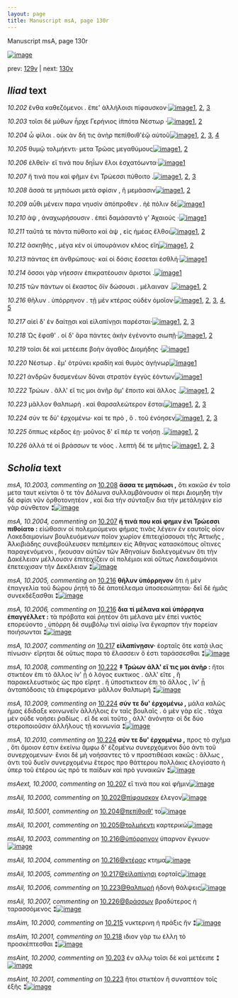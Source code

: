 ```yaml
---
layout: page
title: Manuscript msA, page 130r
---
```


Manuscript msA, page 130r

[![image](http://www.homermultitext.org/iipsrv?OBJ=IIP,1.0&FIF=/project/homer/pyramidal/deepzoom/hmt/vaimg/2017a/VA130RN_0302.tif&WID=100&CVT=JPEG)](http://www.homermultitext.org/ict2/?urn=urn:cite2:hmt:vaimg.2017a:VA130RN_0302)

prev:  [129v](../129v) | next:  [130v](../130v)

## *Iliad* text

*10.202* <a id="10.202"/> ἔνθα καθεζόμενοι . ἔπε' ἀλλήλοισι πίφαυσκον·[![image](http://www.homermultitext.org/iipsrv?OBJ=IIP,1.0&FIF=/project/homer/pyramidal/deepzoom/hmt/vaimg/2017a/VA130RN_0302.tif&RGN=0.1692,0.2006,0.4254,0.0323&WID=1000&CVT=JPEG)](http://www.homermultitext.org/ict2/?urn=urn:cite2:hmt:vaimg.2017a:VA130RN_0302@0.1692,0.2006,0.4254,0.0323)[1](#msAil_10.2000), [2](#msA_10.1), [3](#msA_10.2000)

*10.203* <a id="10.203"/> τοῖσι δὲ μύθων ἦρχε Γερήνιος ἱ̈ππότα Νέστωρ ·[![image](http://www.homermultitext.org/iipsrv?OBJ=IIP,1.0&FIF=/project/homer/pyramidal/deepzoom/hmt/vaimg/2017a/VA130RN_0302.tif&RGN=0.1642,0.2276,0.4254,0.0248&WID=1000&CVT=JPEG)](http://www.homermultitext.org/ict2/?urn=urn:cite2:hmt:vaimg.2017a:VA130RN_0302@0.1642,0.2276,0.4254,0.0248)[1](#msAint_10.2000), [2](#msA_10.1)

*10.204* <a id="10.204"/> ὦ φίλοι . οὐκ ὰν δή τις ἀνὴρ πεπίθοιθ'ἑῷ αὐτοῦ[![image](http://www.homermultitext.org/iipsrv?OBJ=IIP,1.0&FIF=/project/homer/pyramidal/deepzoom/hmt/vaimg/2017a/VA130RN_0302.tif&RGN=0.1612,0.2434,0.4294,0.027&WID=1000&CVT=JPEG)](http://www.homermultitext.org/ict2/?urn=urn:cite2:hmt:vaimg.2017a:VA130RN_0302@0.1612,0.2434,0.4294,0.027)[1](#msA_10.2001), [2](#msA_10.1), [3](#msAil_10.5001), [4](#msA_10.2002)

*10.205* <a id="10.205"/> θυμῷ τολμήεντι· μετα Τρῶας μεγαθύμους[![image](http://www.homermultitext.org/iipsrv?OBJ=IIP,1.0&FIF=/project/homer/pyramidal/deepzoom/hmt/vaimg/2017a/VA130RN_0302.tif&RGN=0.1622,0.2637,0.4084,0.027&WID=1000&CVT=JPEG)](http://www.homermultitext.org/ict2/?urn=urn:cite2:hmt:vaimg.2017a:VA130RN_0302@0.1622,0.2637,0.4084,0.027)[1](#msAil_10.2001), [2](#msA_10.1)

*10.206* <a id="10.206"/> ἐλθεῖν· εἴ τινά που δηΐων ἕλοι ἐσχατόωντα·[![image](http://www.homermultitext.org/iipsrv?OBJ=IIP,1.0&FIF=/project/homer/pyramidal/deepzoom/hmt/vaimg/2017a/VA130RN_0302.tif&RGN=0.1602,0.281,0.4224,0.0308&WID=1000&CVT=JPEG)](http://www.homermultitext.org/ict2/?urn=urn:cite2:hmt:vaimg.2017a:VA130RN_0302@0.1602,0.281,0.4224,0.0308)[1](#msA_10.1)

*10.207* <a id="10.207"/> ἤ τινά που καὶ φῆμιν ἐνι Τρώεσσι πύθοιτο .[![image](http://www.homermultitext.org/iipsrv?OBJ=IIP,1.0&FIF=/project/homer/pyramidal/deepzoom/hmt/vaimg/2017a/VA130RN_0302.tif&RGN=0.1572,0.305,0.4084,0.0218&WID=1000&CVT=JPEG)](http://www.homermultitext.org/ict2/?urn=urn:cite2:hmt:vaimg.2017a:VA130RN_0302@0.1572,0.305,0.4084,0.0218)[1](#msAext_10.2000), [2](#msA_10.2004), [3](#msA_10.1)

*10.208* <a id="10.208"/> ἄσσά τε μητιόωσι μετὰ σφίσιν , ἢ μεμάασιν[![image](http://www.homermultitext.org/iipsrv?OBJ=IIP,1.0&FIF=/project/homer/pyramidal/deepzoom/hmt/vaimg/2017a/VA130RN_0302.tif&RGN=0.1572,0.3231,0.4084,0.024&WID=1000&CVT=JPEG)](http://www.homermultitext.org/ict2/?urn=urn:cite2:hmt:vaimg.2017a:VA130RN_0302@0.1572,0.3231,0.4084,0.024)[1](#msA_10.2003), [2](#msA_10.1)

*10.209* <a id="10.209"/> αὖθι μένειν παρα νηυσὶν ἀπόπροθεν . ἠὲ πόλιν δὲ[![image](http://www.homermultitext.org/iipsrv?OBJ=IIP,1.0&FIF=/project/homer/pyramidal/deepzoom/hmt/vaimg/2017a/VA130RN_0302.tif&RGN=0.1612,0.3411,0.4424,0.024&WID=1000&CVT=JPEG)](http://www.homermultitext.org/ict2/?urn=urn:cite2:hmt:vaimg.2017a:VA130RN_0302@0.1612,0.3411,0.4424,0.024)[1](#msA_10.1)

*10.210* <a id="10.210"/> ὰψ , ἀναχωρήσουσιν . ἐπεὶ δαμάσαντό γ' Ἀχαιούς ·[![image](http://www.homermultitext.org/iipsrv?OBJ=IIP,1.0&FIF=/project/homer/pyramidal/deepzoom/hmt/vaimg/2017a/VA130RN_0302.tif&RGN=0.1602,0.3584,0.4284,0.0293&WID=1000&CVT=JPEG)](http://www.homermultitext.org/ict2/?urn=urn:cite2:hmt:vaimg.2017a:VA130RN_0302@0.1602,0.3584,0.4284,0.0293)[1](#msA_10.1)

*10.211* <a id="10.211"/> ταῦτά τε πὰντα πύθοιτο καὶ ὰψ , εἰς ἡμέας ἔλθοι[![image](http://www.homermultitext.org/iipsrv?OBJ=IIP,1.0&FIF=/project/homer/pyramidal/deepzoom/hmt/vaimg/2017a/VA130RN_0302.tif&RGN=0.1572,0.3832,0.4384,0.024&WID=1000&CVT=JPEG)](http://www.homermultitext.org/ict2/?urn=urn:cite2:hmt:vaimg.2017a:VA130RN_0302@0.1572,0.3832,0.4384,0.024)[1](#msA_10.1), [2](#msAil_10.5002)

*10.212* <a id="10.212"/> ἀσκηθὴς , μέγα κέν οἱ ὑπουράνιον κλέος εἴη[![image](http://www.homermultitext.org/iipsrv?OBJ=IIP,1.0&FIF=/project/homer/pyramidal/deepzoom/hmt/vaimg/2017a/VA130RN_0302.tif&RGN=0.1552,0.4035,0.4244,0.024&WID=1000&CVT=JPEG)](http://www.homermultitext.org/ict2/?urn=urn:cite2:hmt:vaimg.2017a:VA130RN_0302@0.1552,0.4035,0.4244,0.024)[1](#msAil_10.2002), [2](#msA_10.1)

*10.213* <a id="10.213"/> πάντας ἐπ ἀνθρώπους· καί οἱ δόσις ἔσσεται ἐσθλή·[![image](http://www.homermultitext.org/iipsrv?OBJ=IIP,1.0&FIF=/project/homer/pyramidal/deepzoom/hmt/vaimg/2017a/VA130RN_0302.tif&RGN=0.1552,0.4177,0.4444,0.024&WID=1000&CVT=JPEG)](http://www.homermultitext.org/ict2/?urn=urn:cite2:hmt:vaimg.2017a:VA130RN_0302@0.1552,0.4177,0.4444,0.024)[1](#msA_10.1)

*10.214* <a id="10.214"/> ὅσσοι γὰρ νήεσσιν ἐπικρατέουσιν ἄριστοι .[![image](http://www.homermultitext.org/iipsrv?OBJ=IIP,1.0&FIF=/project/homer/pyramidal/deepzoom/hmt/vaimg/2017a/VA130RN_0302.tif&RGN=0.1542,0.4403,0.3674,0.024&WID=1000&CVT=JPEG)](http://www.homermultitext.org/ict2/?urn=urn:cite2:hmt:vaimg.2017a:VA130RN_0302@0.1542,0.4403,0.3674,0.024)[1](#msA_10.1)

*10.215* <a id="10.215"/> τῶν πάντων οἱ ἕκαστος ὄϊν δώσουσι . μέλαιναν .[![image](http://www.homermultitext.org/iipsrv?OBJ=IIP,1.0&FIF=/project/homer/pyramidal/deepzoom/hmt/vaimg/2017a/VA130RN_0302.tif&RGN=0.1532,0.4591,0.4404,0.0255&WID=1000&CVT=JPEG)](http://www.homermultitext.org/ict2/?urn=urn:cite2:hmt:vaimg.2017a:VA130RN_0302@0.1532,0.4591,0.4404,0.0255)[1](#msAim_10.2000), [2](#msA_10.1)

*10.216* <a id="10.216"/> θῆλυν . ὑπόρρηνον . τῇ μὲν κτέρας οὐδὲν ὁμοῖον·[![image](http://www.homermultitext.org/iipsrv?OBJ=IIP,1.0&FIF=/project/homer/pyramidal/deepzoom/hmt/vaimg/2017a/VA130RN_0302.tif&RGN=0.1532,0.4778,0.4484,0.0225&WID=1000&CVT=JPEG)](http://www.homermultitext.org/ict2/?urn=urn:cite2:hmt:vaimg.2017a:VA130RN_0302@0.1532,0.4778,0.4484,0.0225)[1](#msAil_10.2004), [2](#msA_10.2006), [3](#msAil_10.2003), [4](#msA_10.1), [5](#msA_10.2005)

*10.217* <a id="10.217"/> αἰεὶ δ' ἐν δαίτῃσι καὶ εἰλαπίνῃσι παρέσται·[![image](http://www.homermultitext.org/iipsrv?OBJ=IIP,1.0&FIF=/project/homer/pyramidal/deepzoom/hmt/vaimg/2017a/VA130RN_0302.tif&RGN=0.1481,0.4966,0.4164,0.0225&WID=1000&CVT=JPEG)](http://www.homermultitext.org/ict2/?urn=urn:cite2:hmt:vaimg.2017a:VA130RN_0302@0.1481,0.4966,0.4164,0.0225)[1](#msAil_10.2005), [2](#msA_10.2007), [3](#msA_10.1)

*10.218* <a id="10.218"/> Ὡς ἔφαθ' . οἱ δ' ἄρα πάντες ἀκὴν ἐγένοντο σιωπῇ·[![image](http://www.homermultitext.org/iipsrv?OBJ=IIP,1.0&FIF=/project/homer/pyramidal/deepzoom/hmt/vaimg/2017a/VA130RN_0302.tif&RGN=0.1512,0.5154,0.4595,0.0225&WID=1000&CVT=JPEG)](http://www.homermultitext.org/ict2/?urn=urn:cite2:hmt:vaimg.2017a:VA130RN_0302@0.1512,0.5154,0.4595,0.0225)[1](#msAim_10.2001), [2](#msA_10.1)

*10.219* <a id="10.219"/> τοῖσι δὲ καὶ μετέειπε βοὴν ἀγαθὸς Διομήδης ·[![image](http://www.homermultitext.org/iipsrv?OBJ=IIP,1.0&FIF=/project/homer/pyramidal/deepzoom/hmt/vaimg/2017a/VA130RN_0302.tif&RGN=0.1542,0.5364,0.4344,0.0225&WID=1000&CVT=JPEG)](http://www.homermultitext.org/ict2/?urn=urn:cite2:hmt:vaimg.2017a:VA130RN_0302@0.1542,0.5364,0.4344,0.0225)[1](#msA_10.1)

*10.220* <a id="10.220"/> Νέστωρ . ἒμ' ὀτρύνει κραδίη καὶ θυμὸς ἀγήνωρ[![image](http://www.homermultitext.org/iipsrv?OBJ=IIP,1.0&FIF=/project/homer/pyramidal/deepzoom/hmt/vaimg/2017a/VA130RN_0302.tif&RGN=0.1532,0.5545,0.4344,0.0225&WID=1000&CVT=JPEG)](http://www.homermultitext.org/ict2/?urn=urn:cite2:hmt:vaimg.2017a:VA130RN_0302@0.1532,0.5545,0.4344,0.0225)[1](#msA_10.1)

*10.221* <a id="10.221"/> ἀνδρῶν δυσμενέων δῦναι στρατὸν ἐγγὺς ἐόντων[![image](http://www.homermultitext.org/iipsrv?OBJ=IIP,1.0&FIF=/project/homer/pyramidal/deepzoom/hmt/vaimg/2017a/VA130RN_0302.tif&RGN=0.1542,0.5725,0.4575,0.0263&WID=1000&CVT=JPEG)](http://www.homermultitext.org/ict2/?urn=urn:cite2:hmt:vaimg.2017a:VA130RN_0302@0.1542,0.5725,0.4575,0.0263)[1](#msA_10.1)

*10.222* <a id="10.222"/> Τρώων . ἂλλ' εἴ τις μοι ἀνῆρ ἅμ' ἕποιτο καὶ ἄλλος .[![image](http://www.homermultitext.org/iipsrv?OBJ=IIP,1.0&FIF=/project/homer/pyramidal/deepzoom/hmt/vaimg/2017a/VA130RN_0302.tif&RGN=0.1522,0.5913,0.4575,0.0263&WID=1000&CVT=JPEG)](http://www.homermultitext.org/ict2/?urn=urn:cite2:hmt:vaimg.2017a:VA130RN_0302@0.1522,0.5913,0.4575,0.0263)[1](#msA_10.1), [2](#msA_10.2008)

*10.223* <a id="10.223"/> μᾶλλον θαλπωρὴ . καὶ θαρσαλεώτερον ἔσται[![image](http://www.homermultitext.org/iipsrv?OBJ=IIP,1.0&FIF=/project/homer/pyramidal/deepzoom/hmt/vaimg/2017a/VA130RN_0302.tif&RGN=0.1532,0.6116,0.4134,0.027&WID=1000&CVT=JPEG)](http://www.homermultitext.org/ict2/?urn=urn:cite2:hmt:vaimg.2017a:VA130RN_0302@0.1532,0.6116,0.4134,0.027)[1](#msAil_10.2006), [2](#msA_10.1), [3](#msAint_10.2001)

*10.224* <a id="10.224"/> σύν τε δύ' ἐρχομένω· καί τε πρὸ , ὃ . τοῦ ἐνόησεν[![image](http://www.homermultitext.org/iipsrv?OBJ=IIP,1.0&FIF=/project/homer/pyramidal/deepzoom/hmt/vaimg/2017a/VA130RN_0302.tif&RGN=0.1552,0.6304,0.4184,0.027&WID=1000&CVT=JPEG)](http://www.homermultitext.org/ict2/?urn=urn:cite2:hmt:vaimg.2017a:VA130RN_0302@0.1552,0.6304,0.4184,0.027)[1](#msA_10.2010), [2](#msA_10.1), [3](#msA_10.2009)

*10.225* <a id="10.225"/> ὅππως κέρδος έῃ· μοῦνος δ' εἴ πέρ τε νοήσῃ .[![image](http://www.homermultitext.org/iipsrv?OBJ=IIP,1.0&FIF=/project/homer/pyramidal/deepzoom/hmt/vaimg/2017a/VA130RN_0302.tif&RGN=0.1552,0.6521,0.4234,0.0233&WID=1000&CVT=JPEG)](http://www.homermultitext.org/ict2/?urn=urn:cite2:hmt:vaimg.2017a:VA130RN_0302@0.1552,0.6521,0.4234,0.0233)[1](#msA_10.2012), [2](#msA_10.1)

*10.226* <a id="10.226"/> ἀλλά τέ οἱ βράσσων τε νόος . λεπτὴ δέ τε μῆτις·[![image](http://www.homermultitext.org/iipsrv?OBJ=IIP,1.0&FIF=/project/homer/pyramidal/deepzoom/hmt/vaimg/2017a/VA130RN_0302.tif&RGN=0.1552,0.6679,0.4124,0.0255&WID=1000&CVT=JPEG)](http://www.homermultitext.org/ict2/?urn=urn:cite2:hmt:vaimg.2017a:VA130RN_0302@0.1552,0.6679,0.4124,0.0255)[1](#msA_10.2013), [2](#msAil_10.2007), [3](#msA_10.1)

## *Scholia* text

*msA, 10.2003, commenting on* [10.208](#10.208)  <a id="msA_10.2003"/> **ἄσσα τε μητιόωσι ,** ὄτι κακῶσ ἐν τοῖσ μετα ταυτ κείνται ὅ τε τὸν Δόλωνα συλλαμβάνουσιν οἱ περι Διομηδη τὴν δὲ σφίσι νῦν ὀρθοτονητέον , καὶ δια τὴν σύνταξιν δια τὴν μετάληψιν εἰσ γὰρ σύνθετον ⁑[![image](http://www.homermultitext.org/iipsrv?OBJ=IIP,1.0&FIF=/project/homer/pyramidal/deepzoom/hmt/vaimg/2017a/VA130RN_0302.tif&RGN=0.161,0.1638,0.668,0.0346&WID=1000&CVT=JPEG)](http://www.homermultitext.org/ict2/?urn=urn:cite2:hmt:vaimg.2017a:VA130RN_0302@0.161,0.1638,0.668,0.0346)

*msA, 10.2004, commenting on* [10.207](#10.207)  <a id="msA_10.2004"/> **ἥ τινά που καὶ φημιν ἐνι Τρώεσσι πιθοίατο :** εἰώθασιν οἱ πολεμούμενοι φήμας τινὰς λέγειν ἐν εαυτοῖς οἶον Λακεδαιμονίων βουλευόμενων ποῖον χωρίον ἐπιτειχίσσουσι τῆς Ἀττικῆς , Ἀλκιβιάδης συνεβούλευσεν πεπέμπειν εἰς Ἀθηνας κατασκόπους οἵτινες παραγενόμενοι , ἤκουσαν αὐτῶν τῶν Ἀθηναίων διαλεγομένων ὅτι τὴν Δακέλειαν μέλλουσιν ἐπιτειχίζειν οἱ πολέμιοι καὶ οὕτως Λακεδαιμόνιοι ἐπετειχισαν τὴν Δεκέλειαν ⁑[![image](http://www.homermultitext.org/iipsrv?OBJ=IIP,1.0&FIF=/project/homer/pyramidal/deepzoom/hmt/vaimg/2017a/VA130RN_0302.tif&RGN=0.417,0.1803,0.403,0.1089&WID=1000&CVT=JPEG)](http://www.homermultitext.org/ict2/?urn=urn:cite2:hmt:vaimg.2017a:VA130RN_0302@0.417,0.1803,0.403,0.1089)

*msA, 10.2005, commenting on* [10.216](#10.216)  <a id="msA_10.2005"/> **θῆλυν ὑπόρρηνον** ὅτι ἡ μὲν ἐπαγγελία τοῦ δώρου ῥητή τὸ δὲ ἀποτέλεσμα ὑποσεσιώπηται· δεῖ δὲ ἡμᾶς συνεκδέξασθαι ⁑[![image](http://www.homermultitext.org/iipsrv?OBJ=IIP,1.0&FIF=/project/homer/pyramidal/deepzoom/hmt/vaimg/2017a/VA130RN_0302.tif&RGN=0.579,0.2847,0.229,0.0391&WID=1000&CVT=JPEG)](http://www.homermultitext.org/ict2/?urn=urn:cite2:hmt:vaimg.2017a:VA130RN_0302@0.579,0.2847,0.229,0.0391)

*msA, 10.2006, commenting on* [10.216](#10.216)  <a id="msA_10.2006"/> **δια τί μέλανα καὶ ὑπόρρηνα ἐπαγγέλλετ :** τὰ πρόβατα καὶ ῥητέον ὅτι μέλανα μὲν ἐπεὶ νυκτὸς επορεύοντο , ὑπόρρη δὲ συμβόλῳ τινὶ αἰσίῳ ἵνα ἔγκαρπον τὴν πορείαν ποιήσωνται ⁑[![image](http://www.homermultitext.org/iipsrv?OBJ=IIP,1.0&FIF=/project/homer/pyramidal/deepzoom/hmt/vaimg/2017a/VA130RN_0302.tif&RGN=0.591,0.3223,0.22,0.0571&WID=1000&CVT=JPEG)](http://www.homermultitext.org/ict2/?urn=urn:cite2:hmt:vaimg.2017a:VA130RN_0302@0.591,0.3223,0.22,0.0571)

*msA, 10.2007, commenting on* [10.217](#10.217)  <a id="msA_10.2007"/> **εἰλαπίνῃσιν·** ἑορταῖς ὅτε κατὰ ιλας πίνωσιν· εἴρηται δὲ οὕτως παρα τὸ ἔλασσειν ὅ ἐστι ταράσσεσθαι ⁑[![image](http://www.homermultitext.org/iipsrv?OBJ=IIP,1.0&FIF=/project/homer/pyramidal/deepzoom/hmt/vaimg/2017a/VA130RN_0302.tif&RGN=0.597,0.3802,0.218,0.0368&WID=1000&CVT=JPEG)](http://www.homermultitext.org/ict2/?urn=urn:cite2:hmt:vaimg.2017a:VA130RN_0302@0.597,0.3802,0.218,0.0368)

*msA, 10.2008, commenting on* [10.222](#10.222)  <a id="msA_10.2008"/> **‡ Τρώων ἀλλ' εἴ τις μοι ἀνὴρ :** ἤτοι στικτέον ἐπι τὸ ἄλλος ίν' ᾖ ὁ λόγος ευκτικος . ἀλλ' εἴτε , ἣ παρακελευστικὸς ὡς προ εἴρητ . ἢ ὑποστικτεον ἐπι τὸ ἄλλος , ἵν' ᾗ ἀνταπόδοσις τὰ ἐπιφερόμενα· μᾶλλον θαλπωρὴ ⁑[![image](http://www.homermultitext.org/iipsrv?OBJ=IIP,1.0&FIF=/project/homer/pyramidal/deepzoom/hmt/vaimg/2017a/VA130RN_0302.tif&RGN=0.128,0.7122,0.669,0.0293&WID=1000&CVT=JPEG)](http://www.homermultitext.org/ict2/?urn=urn:cite2:hmt:vaimg.2017a:VA130RN_0302@0.128,0.7122,0.669,0.0293)

*msA, 10.2009, commenting on* [10.224](#10.224)  <a id="msA_10.2009"/> **σύν τε δυ' ἐρχομένω ,** μάλα καλῶς ἡμας ἐδιδαξε κοινωνεῖν ἀλλήλοις ἐν ταῖς βουλαῖς . ὁ μὲν γὰρ εῖς . τάχα μὲν οὐδε νοήσει ῥαδίως . εῖ δε καὶ τοῦτο , ἀλλ' ἀνόνητα· οἱ δε δύο στεροποιοῦσιν ἀλλήλους τῇ κοινωνία ⁑[![image](http://www.homermultitext.org/iipsrv?OBJ=IIP,1.0&FIF=/project/homer/pyramidal/deepzoom/hmt/vaimg/2017a/VA130RN_0302.tif&RGN=0.154,0.725,0.642,0.0391&WID=1000&CVT=JPEG)](http://www.homermultitext.org/ict2/?urn=urn:cite2:hmt:vaimg.2017a:VA130RN_0302@0.154,0.725,0.642,0.0391)

*msA, 10.2010, commenting on* [10.224](#10.224)  <a id="msA_10.2010"/> **σύν τε δυ' ἐρχομένω ,** προς τὸ σχῆμα , ὅτι ὅμοιον ἐστιν ἐκείνω ἄμφω δ' ἑζομένω συνερχόμενοι δύο ἀντι τοῦ συνερχομενων· ἕνιοι δὲ μὴ νοήσαντες τὸ ν προστιθέασι κακῶς : ἄλλως , ἀντι τοῦ δυεῖν συνερχομένω ἕτερος προ θάττερου πολλάκις ἐλογίσατο ἡ ὑπερ τοῦ ἑτέρου ὡς πρό τε παίδων καὶ πρὸ γυναικῶν ⁑[![image](http://www.homermultitext.org/iipsrv?OBJ=IIP,1.0&FIF=/project/homer/pyramidal/deepzoom/hmt/vaimg/2017a/VA130RN_0302.tif&RGN=0.144,0.7476,0.659,0.0391&WID=1000&CVT=JPEG)](http://www.homermultitext.org/ict2/?urn=urn:cite2:hmt:vaimg.2017a:VA130RN_0302@0.144,0.7476,0.659,0.0391)

*msAext, 10.2000, commenting on* [10.207](#10.207)  <a id="msAext_10.2000"/> εἴ τινά που καὶ φῆμιν[![image](http://www.homermultitext.org/iipsrv?OBJ=IIP,1.0&FIF=/project/homer/pyramidal/deepzoom/hmt/vaimg/2017a/VA130RN_0302.tif&RGN=0.822,0.3133,0.041,0.018&WID=1000&CVT=JPEG)](http://www.homermultitext.org/ict2/?urn=urn:cite2:hmt:vaimg.2017a:VA130RN_0302@0.822,0.3133,0.041,0.018)

*msAil, 10.2000, commenting on* [10.202@πίφαυσκον](#10.202@πίφαυσκον)  <a id="msAil_10.2000"/> έλεγον[![image](http://www.homermultitext.org/iipsrv?OBJ=IIP,1.0&FIF=/project/homer/pyramidal/deepzoom/hmt/vaimg/2017a/VA130RN_0302.tif&RGN=0.525,0.2029,0.041,0.0158&WID=1000&CVT=JPEG)](http://www.homermultitext.org/ict2/?urn=urn:cite2:hmt:vaimg.2017a:VA130RN_0302@0.525,0.2029,0.041,0.0158)

*msAil, 10.5001, commenting on* [10.204@πεπίθοιθ'](#10.204@πεπίθοιθ')  <a id="msAil_10.5001"/> το[![image](http://www.homermultitext.org/iipsrv?OBJ=IIP,1.0&FIF=/project/homer/pyramidal/deepzoom/hmt/vaimg/2017a/VA130RN_0302.tif&RGN=0.488,0.2494,0.032,0.0068&WID=1000&CVT=JPEG)](http://www.homermultitext.org/ict2/?urn=urn:cite2:hmt:vaimg.2017a:VA130RN_0302@0.488,0.2494,0.032,0.0068)

*msAil, 10.2001, commenting on* [10.205@τολμήεντι](#10.205@τολμήεντι)  <a id="msAil_10.2001"/> καρτερικὼ[![image](http://www.homermultitext.org/iipsrv?OBJ=IIP,1.0&FIF=/project/homer/pyramidal/deepzoom/hmt/vaimg/2017a/VA130RN_0302.tif&RGN=0.247,0.2615,0.069,0.0135&WID=1000&CVT=JPEG)](http://www.homermultitext.org/ict2/?urn=urn:cite2:hmt:vaimg.2017a:VA130RN_0302@0.247,0.2615,0.069,0.0135)

*msAil, 10.2003, commenting on* [10.216@ὑπόρρηνον](#10.216@ὑπόρρηνον)  <a id="msAil_10.2003"/> ύπαρνον ἔγκυον·[![image](http://www.homermultitext.org/iipsrv?OBJ=IIP,1.0&FIF=/project/homer/pyramidal/deepzoom/hmt/vaimg/2017a/VA130RN_0302.tif&RGN=0.24,0.4733,0.096,0.0143&WID=1000&CVT=JPEG)](http://www.homermultitext.org/ict2/?urn=urn:cite2:hmt:vaimg.2017a:VA130RN_0302@0.24,0.4733,0.096,0.0143)

*msAil, 10.2004, commenting on* [10.216@κτέρας](#10.216@κτέρας)  <a id="msAil_10.2004"/> κτημα[![image](http://www.homermultitext.org/iipsrv?OBJ=IIP,1.0&FIF=/project/homer/pyramidal/deepzoom/hmt/vaimg/2017a/VA130RN_0302.tif&RGN=0.419,0.4748,0.055,0.0143&WID=1000&CVT=JPEG)](http://www.homermultitext.org/ict2/?urn=urn:cite2:hmt:vaimg.2017a:VA130RN_0302@0.419,0.4748,0.055,0.0143)

*msAil, 10.2005, commenting on* [10.217@εἰλαπίνῃσι](#10.217@εἰλαπίνῃσι)  <a id="msAil_10.2005"/> εορταῖς[![image](http://www.homermultitext.org/iipsrv?OBJ=IIP,1.0&FIF=/project/homer/pyramidal/deepzoom/hmt/vaimg/2017a/VA130RN_0302.tif&RGN=0.398,0.4944,0.055,0.0143&WID=1000&CVT=JPEG)](http://www.homermultitext.org/ict2/?urn=urn:cite2:hmt:vaimg.2017a:VA130RN_0302@0.398,0.4944,0.055,0.0143)

*msAil, 10.2006, commenting on* [10.223@θαλπωρὴ](#10.223@θαλπωρὴ)  <a id="msAil_10.2006"/> ἡδονὴ θάλψεις[![image](http://www.homermultitext.org/iipsrv?OBJ=IIP,1.0&FIF=/project/homer/pyramidal/deepzoom/hmt/vaimg/2017a/VA130RN_0302.tif&RGN=0.245,0.6116,0.072,0.0143&WID=1000&CVT=JPEG)](http://www.homermultitext.org/ict2/?urn=urn:cite2:hmt:vaimg.2017a:VA130RN_0302@0.245,0.6116,0.072,0.0143)

*msAil, 10.2007, commenting on* [10.226@βράσσων](#10.226@βράσσων)  <a id="msAil_10.2007"/> βραδύτερος ἠ ταρασσόμενος ⁑[![image](http://www.homermultitext.org/iipsrv?OBJ=IIP,1.0&FIF=/project/homer/pyramidal/deepzoom/hmt/vaimg/2017a/VA130RN_0302.tif&RGN=0.272,0.6634,0.092,0.0188&WID=1000&CVT=JPEG)](http://www.homermultitext.org/ict2/?urn=urn:cite2:hmt:vaimg.2017a:VA130RN_0302@0.272,0.6634,0.092,0.0188)

*msAim, 10.2000, commenting on* [10.215](#10.215)  <a id="msAim_10.2000"/> νυκτερινη ἡ πράξις ἤν ⁑[![image](http://www.homermultitext.org/iipsrv?OBJ=IIP,1.0&FIF=/project/homer/pyramidal/deepzoom/hmt/vaimg/2017a/VA130RN_0302.tif&RGN=0.583,0.4606,0.081,0.0255&WID=1000&CVT=JPEG)](http://www.homermultitext.org/ict2/?urn=urn:cite2:hmt:vaimg.2017a:VA130RN_0302@0.583,0.4606,0.081,0.0255)

*msAim, 10.2001, commenting on* [10.218](#10.218)  <a id="msAim_10.2001"/> ιδιον γὰρ τω ἐλλη τὸ προσκἐπτεσθαι ⁑[![image](http://www.homermultitext.org/iipsrv?OBJ=IIP,1.0&FIF=/project/homer/pyramidal/deepzoom/hmt/vaimg/2017a/VA130RN_0302.tif&RGN=0.594,0.5139,0.081,0.0255&WID=1000&CVT=JPEG)](http://www.homermultitext.org/ict2/?urn=urn:cite2:hmt:vaimg.2017a:VA130RN_0302@0.594,0.5139,0.081,0.0255)

*msAint, 10.2000, commenting on* [10.203](#10.203)  <a id="msAint_10.2000"/> ἐν αλλῳ τοῖσι δὲ καὶ μετέειπε ⁑[![image](http://www.homermultitext.org/iipsrv?OBJ=IIP,1.0&FIF=/project/homer/pyramidal/deepzoom/hmt/vaimg/2017a/VA130RN_0302.tif&RGN=0.112,0.2246,0.051,0.0353&WID=1000&CVT=JPEG)](http://www.homermultitext.org/ict2/?urn=urn:cite2:hmt:vaimg.2017a:VA130RN_0302@0.112,0.2246,0.051,0.0353)

*msAint, 10.2001, commenting on* [10.223](#10.223)  <a id="msAint_10.2001"/> ἤτοι στικτέον ἢ συναπτέον τοῖς ἑξῆς ⁑[![image](http://www.homermultitext.org/iipsrv?OBJ=IIP,1.0&FIF=/project/homer/pyramidal/deepzoom/hmt/vaimg/2017a/VA130RN_0302.tif&RGN=0.078,0.6161,0.079,0.0353&WID=1000&CVT=JPEG)](http://www.homermultitext.org/ict2/?urn=urn:cite2:hmt:vaimg.2017a:VA130RN_0302@0.078,0.6161,0.079,0.0353)